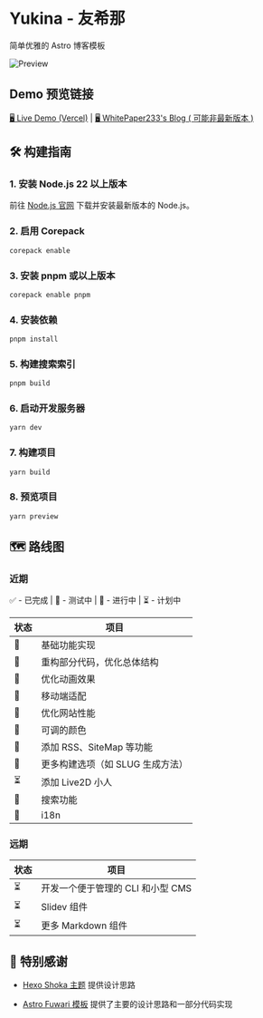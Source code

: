 # Yukina - 友希那

简单优雅的 Astro 博客模板

![Preview](https://s2.loli.net/2024/12/06/KQlEiph216mOZdy.webp)

## Demo 预览链接

[🖥️ Live Demo (Vercel)](https://yukina-blog.vercel.app) |
[🖥️ WhitePaper233's Blog ( 可能非最新版本 )](https://whitepaper233.top/)

## 🛠️ 构建指南

### 1. 安装 Node.js 22 以上版本

前往 [Node.js 官网](https://nodejs.org/) 下载并安装最新版本的 Node.js。

### 2. 启用 Corepack

```bash
corepack enable
```

### 3. 安装 pnpm 或以上版本

```bash
corepack enable pnpm
```

### 4. 安装依赖

```bash
pnpm install
```

### 5. 构建搜索索引

```bash
pnpm build
```

### 6. 启动开发服务器

```bash
yarn dev
```

### 7. 构建项目

```bash
yarn build
```

### 8. 预览项目

```bash
yarn preview
```

## 🗺️ 路线图

### 近期

✅ - 已完成 | 🧪 - 测试中 | 🚧 - 进行中 | ⏳ - 计划中

| 状态 | 项目                             |
| ---- | -------------------------------- |
| 🧪   | 基础功能实现                     |
| 🧪   | 重构部分代码，优化总体结构       |
| 🧪   | 优化动画效果                     |
| 🧪   | 移动端适配                       |
| 🚧   | 优化网站性能                     |
| 🧪   | 可调的颜色                       |
| 🧪   | 添加 RSS、SiteMap 等功能         |
| 🧪   | 更多构建选项（如 SLUG 生成方法） |
| ⏳   | 添加 Live2D 小人                 |
| 🧪   | 搜索功能                         |
| 🧪   | i18n                             |

### 远期

| 状态 | 项目                              |
| ---- | --------------------------------- |
| ⏳   | 开发一个便于管理的 CLI 和小型 CMS |
| ⏳   | Slidev 组件                       |
| ⏳   | 更多 Markdown 组件                |

## 🙏 特别感谢

- [Hexo Shoka 主题](https://github.com/amehime/hexo-theme-shoka) 提供设计思路

- [Astro Fuwari 模板](https://github.com/saicaca/fuwari) 提供了主要的设计思路和一部分代码实现
